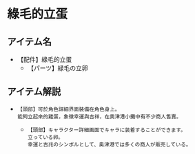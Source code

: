 # 綠毛的立蛋
## アイテム名
 - 【配件】綠毛的立蛋
   - 【パーツ】緑毛の立卵

## アイテム解説
 - ```
   【頭部】可於角色詳細界面裝備在角色身上。
   能夠立起來的雞蛋，象徴幸運與吉祥，在奧津港小攤中有不少商人售賣。 
   ```
   - ```
     【頭部】キャラクター詳細画面でキャラに装着することができます。
     立っている卵。
     幸運と吉兆のシンボルとして、奥津港では多くの商人が販売している。
     ```